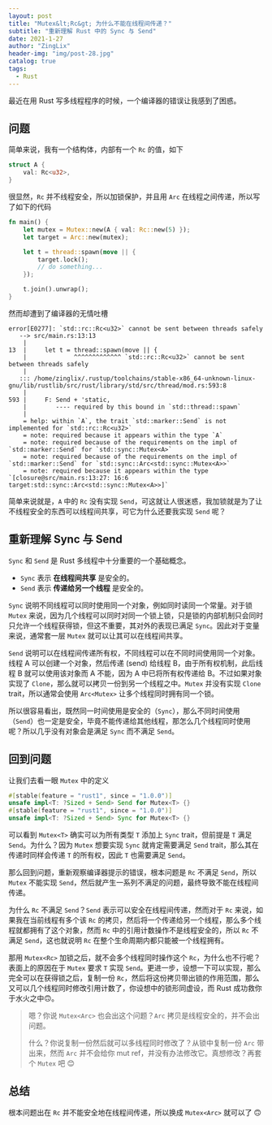 ```yaml
---
layout: post
title: "Mutex&lt;Rc&gt; 为什么不能在线程间传递？"
subtitle: "重新理解 Rust 中的 Sync 与 Send"
date: 2021-1-27
author: "ZingLix"
header-img: "img/post-28.jpg"
catalog: true
tags:
  - Rust
---
```


最近在用 Rust 写多线程程序的时候，一个编译器的错误让我感到了困惑。

## 问题

简单来说，我有一个结构体，内部有一个 `Rc` 的值，如下

```rust
struct A {
    val: Rc<u32>,
}
```

很显然，`Rc` 并不线程安全，所以加锁保护，并且用 `Arc` 在线程之间传递，所以写了如下的代码

```rust
fn main() {
    let mutex = Mutex::new(A { val: Rc::new(5) });
    let target = Arc::new(mutex);

    let t = thread::spawn(move || {
        target.lock();
        // do something...
    });

    t.join().unwrap();
}
```

然而却遭到了编译器的无情吐槽

```
error[E0277]: `std::rc::Rc<u32>` cannot be sent between threads safely
   --> src/main.rs:13:13
    |
13  |     let t = thread::spawn(move || {
    |             ^^^^^^^^^^^^^ `std::rc::Rc<u32>` cannot be sent between threads safely
    |
   ::: /home/zinglix/.rustup/toolchains/stable-x86_64-unknown-linux-gnu/lib/rustlib/src/rust/library/std/src/thread/mod.rs:593:8
    |
593 |     F: Send + 'static,
    |        ---- required by this bound in `std::thread::spawn`
    |
    = help: within `A`, the trait `std::marker::Send` is not implemented for `std::rc::Rc<u32>`
    = note: required because it appears within the type `A`
    = note: required because of the requirements on the impl of `std::marker::Send` for `std::sync::Mutex<A>`
    = note: required because of the requirements on the impl of `std::marker::Send` for `std::sync::Arc<std::sync::Mutex<A>>`
    = note: required because it appears within the type `[closure@src/main.rs:13:27: 16:6 target:std::sync::Arc<std::sync::Mutex<A>>]`
```

简单来说就是，`A` 中的 `Rc` 没有实现 `Send`，可这就让人很迷惑，我加锁就是为了让不线程安全的东西可以线程间共享，可它为什么还要我实现 `Send` 呢？

## 重新理解 Sync 与 Send

`Sync` 和 `Send` 是 Rust 多线程中十分重要的一个基础概念。

- `Sync` 表示 **在线程间共享** 是安全的。
- `Send` 表示 **传递给另一个线程** 是安全的。

`Sync` 说明不同线程可以同时使用同一个对象，例如同时读同一个常量。对于锁 `Mutex` 来说，因为几个线程可以同时对同一个锁上锁，只是锁的内部机制只会同时只允许一个线程获得锁，但这不重要，其对外的表现已满足 `Sync`。因此对于变量来说，通常套一层 `Mutex` 就可以让其可以在线程间共享。

`Send` 说明可以在线程间传递所有权，不同线程可以在不同时间使用同一个对象。线程 A 可以创建一个对象，然后传递 (send) 给线程 B，由于所有权机制，此后线程 B 就可以使用该对象而 A 不能，因为 A 中已将所有权传递给 B。不过如果对象实现了 `Clone`，那么就可以拷贝一份到另一个线程之中。`Mutex` 并没有实现 `Clone` trait，所以通常会使用 `Arc<Mutex>` 让多个线程同时拥有同一个锁。

所以很容易看出，既然同一时间使用是安全的（`Sync`），那么不同时间使用（`Send`）也一定是安全，毕竟不能传递给其他线程，那怎么几个线程同时使用呢？所以几乎没有对象会是满足 `Sync` 而不满足 `Send`。

## 回到问题

让我们去看一眼 `Mutex` 中的定义

```rust
#[stable(feature = "rust1", since = "1.0.0")]
unsafe impl<T: ?Sized + Send> Send for Mutex<T> {}
#[stable(feature = "rust1", since = "1.0.0")]
unsafe impl<T: ?Sized + Send> Sync for Mutex<T> {}
```

可以看到 `Mutex<T>` 确实可以为所有类型 `T` 添加上 `Sync` trait，但前提是 `T` 满足 `Send`。为什么？因为 `Mutex` 想要实现 `Sync` 就肯定需要满足 `Send` trait，那么其在传递时同样会传递 `T` 的所有权，因此 `T` 也需要满足 `Send`。

那么回到问题，重新观察编译器提示的错误，根本问题是 `Rc` 不满足 `Send`，所以 `Mutex` 不能实现 `Send`，然后就产生一系列不满足的问题，最终导致不能在线程间传递。

为什么 `Rc` 不满足 `Send`？`Send` 表示可以安全在线程间传递，然而对于 `Rc` 来说，如果我在当前线程有多个该 `Rc` 的拷贝，然后将一个传递给另一个线程，那么多个线程就都拥有了这个对象，然而 `Rc` 中的引用计数操作不是线程安全的，所以 `Rc` 不满足 `Send`，这也就说明 `Rc` 在整个生命周期内都只能被一个线程拥有。

那用 `Mutex<Rc>` 加锁之后，就不会多个线程同时操作这个 `Rc`，为什么也不行呢？表面上的原因在于 `Mutex` 要求 `T` 实现 `Send`。更进一步，设想一下可以实现，那么完全可以在获得锁之后，复制一份 `Rc`，然后将这份拷贝带出锁的作用范围，那么又可以几个线程同时修改引用计数了，你设想中的锁形同虚设，而 Rust 成功救你于水火之中:upside_down_face:。

> 嗯？你说 `Mutex<Arc>` 也会出这个问题？`Arc` 拷贝是线程安全的，并不会出问题。
>
> 什么？你说复制一份然后就可以多线程同时修改了？从锁中复制一份 `Arc` 带出来，然而 `Arc` 并不会给你 mut ref，并没有办法修改它。真想修改？再套个 `Mutex` 吧 :blush:

## 总结

根本问题出在 `Rc` 并不能安全地在线程间传递，所以换成 `Mutex<Arc>` 就可以了 :upside_down_face:
